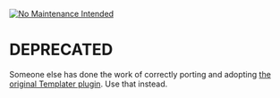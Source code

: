 [![No Maintenance Intended](http://unmaintained.tech/badge.svg)](http://unmaintained.tech/)
# DEPRECATED
Someone else has done the work of correctly porting and adopting [the original Templater plugin](https://github.com/nerun/dokuwiki-plugin-templater). Use that instead.
